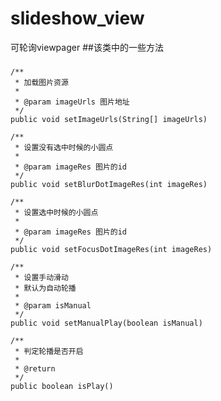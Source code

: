 # slideshow_view
可轮询viewpager
##该类中的一些方法
### 
    /**
     * 加载图片资源
     *
     * @param imageUrls 图片地址
     */
    public void setImageUrls(String[] imageUrls)
    
    /**
     * 设置没有选中时候的小圆点
     *
     * @param imageRes 图片的id
     */
    public void setBlurDotImageRes(int imageRes)
    
    /**
     * 设置选中时候的小圆点
     *
     * @param imageRes 图片的id
     */
    public void setFocusDotImageRes(int imageRes)
    
    /**
     * 设置手动滑动
     * 默认为自动轮播
     *
     * @param isManual
     */
    public void setManualPlay(boolean isManual) 
    
    /**
     * 判定轮播是否开启
     *
     * @return
     */
    public boolean isPlay() 
